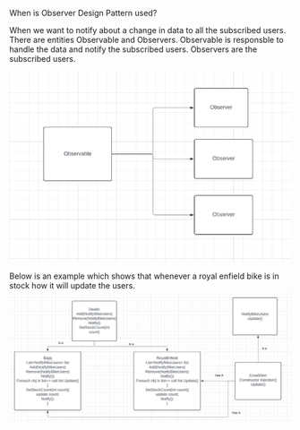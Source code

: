 When is Observer Design Pattern used?

When we want to notify about a change in data to all the subscribed users.
There are entities Observable and Observers. Observable is responsble to handle the data and notify the subscribed users.
Observers are the subscribed users.

![alt text](image-1.png)

Below is an example which shows that whenever a royal enfield bike is in stock how it will update the users.
![alt text](image.png)